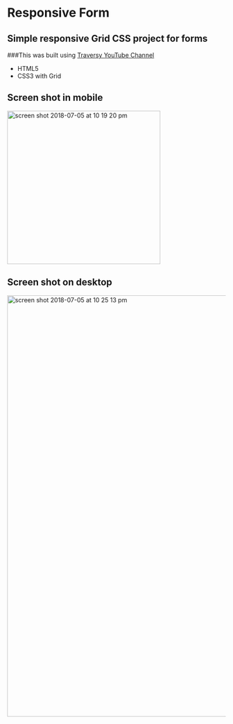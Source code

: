 # Responsive Form
## Simple responsive Grid CSS project for forms 
###This  was built using [Traversy YouTube Channel](https://youtu.be/Sb5qOa3R4hY)


- HTML5
- CSS3 with Grid

## Screen shot in mobile

<img width="353" alt="screen shot 2018-07-05 at 10 19 20 pm" src="https://user-images.githubusercontent.com/27019342/42361117-99cd1482-80a1-11e8-9afa-cb08ccf29bff.png">

## Screen shot on desktop
<img width="970" alt="screen shot 2018-07-05 at 10 25 13 pm" src="https://user-images.githubusercontent.com/27019342/42361266-65db479c-80a2-11e8-8890-cb33593a264f.png">
